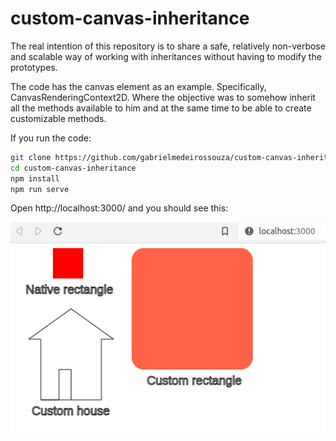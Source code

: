 # custom-canvas-inheritance

The real intention of this repository is to share a safe, relatively non-verbose and scalable way of working with inheritances without having to modify the prototypes.


The code has the canvas element as an example. Specifically, CanvasRenderingContext2D. Where the objective was to somehow inherit all the methods available to him and at the same time to be able to create customizable methods.

If you run the code:

```sh
git clone https://github.com/gabrielmedeirossouza/custom-canvas-inheritance.git
cd custom-canvas-inheritance
npm install
npm run serve
```

Open http://localhost:3000/ and you should see this:

![Alt text](./hero.png?raw=true "Title")
